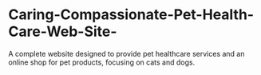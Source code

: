 # Caring-Compassionate-Pet-Health-Care-Web-Site-
A complete website designed to provide pet healthcare services and an online shop for pet products, focusing on cats and dogs.
